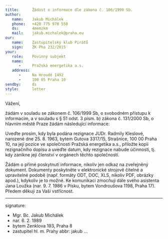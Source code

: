 ```yaml
---
title:      Žádost o informace dle zákona č. 106/1999 Sb.
author:
   name:    Jakub Michálek
   phone:   +420 775 978 550
   ds:      4memzkm
   mail:    jakub.michalek@praha.eu
our:
   name:    Zastupitelský klub Pirátů
   sign:    ZK Pha 232/2015
your:
   role:    Povinný subjekt
   name:    
      -     Pražská energetika a.s.
   address:
      -     Na Hroudě 1492
      -     100 05 Praha 10
sendby:     ds
style:      letter
---
```



Vážení,

žádám v souladu se zákonem č. 106/1999 Sb, o svobodném přístupu k informacím, a v souladu s § 51 odst. 3 písm. b) zákona č. 131/2000 Sb, o hlavním městě Praze žádám následující informace:

Uveďte prosím, kdy byla podána rezignace JUDr. Radmily Kleslové, narozené dne 25. 8. 1963, bytem Gutova 3317/15, Strašnice, 100 00 Praha 10, na její pozice ve společnosti Pražská energetika a.s., přiložte kopii rezignačního dopisu a uveďte datum, kdy rezignace nabude účinnosti, tj. kdy zanikne její členství v orgánech těchto společností. 

Žádám o přímé poskytnutí informace, nikoliv jen odkaz na zveřejněný dokument. Dokumenty poskytněte v elektronické strojově čitelné a upravitelné podobě (např. formáty ODT, DOC, XLS, nikoliv PDF, obrázky apod.), kdykoliv je to možné. Ke komunikaci zmocňuji dále svého asistenta Jana Loužka (nar. 9. 7. 1986 v Písku, bytem Vondroušova 1198, Praha 17). Předem děkuji za Vaši vstřícnost. 

---
signature:
  - Mgr. Bc. Jakub Michálek
  - nar. 6. 2. 1989
  - bytem Zenklova 193, Praha 8
  - zastupitel hl. m. Prahy
abbr:       jakub
...
